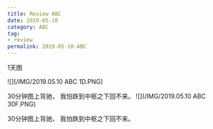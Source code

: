 ```yaml
---
title: Review ABC
date: 2019-05-10
category: ABC
tag:
- review
permalink: 2019-05-10-ABC
---
```

1天图

![](/IMG/2019.05.10 ABC 1D.PNG)

30分钟图上背驰， 我怕跌到中枢之下回不来。
![](/IMG/2019.05.10 ABC 30F.PNG)

30分钟图上背驰， 我怕跌到中枢之下回不来。
